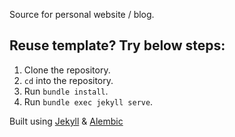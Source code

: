 
Source for personal website / blog.

## Reuse template? Try below steps:

1. Clone the repository.
2. `cd` into the repository.
3. Run `bundle install`.
4. Run `bundle exec jekyll serve`.

Built using [Jekyll](http://jekyllrb.com) & [Alembic](https://github.com/daviddarnes/alembic)
